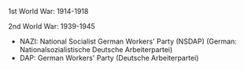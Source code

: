 1st World War: 1914-1918

2nd World War: 1939-1945

- NAZI: National Socialist German Workers' Party (NSDAP) (German: Nationalsozialistische Deutsche Arbeiterpartei)
- DAP: German Workers' Party (Deutsche Arbeiterpartei) 


